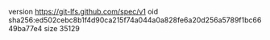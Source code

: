 version https://git-lfs.github.com/spec/v1
oid sha256:ed502cebc8b1f4d90ca215f74a044a0a828fe6a20d256a5789f1bc6649ba77e4
size 35129
